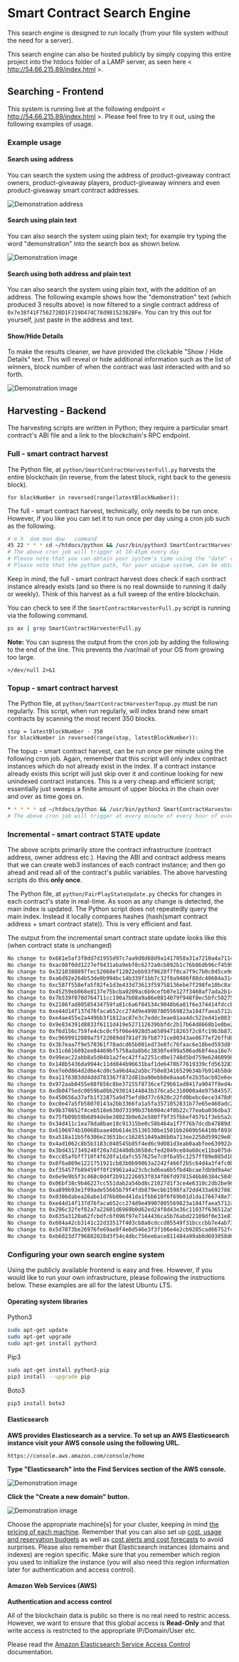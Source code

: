 # Smart Contract Search Engine

This search engine is designed to run locally (from your file system without the need for a server).

This search engine can also be hosted publicly by simply copying this entire project into the htdocs folder of a LAMP server, as seen here < http://54.66.215.89/index.html >.

## Searching - Frontend

This system is running live at the following endpoint < http://54.66.215.89/index.html >. Please feel free to try it out, using the following examples of usage.

### Example usage

#### Search using address

You can search the system using the address of product-giveaway contract owners, product-giveaway players, product-giveaway winners and even product-giveaway smart contract addresses.

![Demonstration address](images/demonstration_address.png)

#### Search using plain text 

You can also search the system using plain text; for example try typing the word "demonstration" into the search box as shown below.

![Demonstration image](images/demonstration_text.png)

#### Search using both address and plain text

You can also search the system using plain text, with the addition of an address. The following example shows how the "demonstration" text (which produced 3 results above) is now filtered to a single contract address of `0x7e38f41F7562720D1F219D474C78d98152382BFe`. You can try this out for yourself, just paste in the address and text.

#### Show/Hide Details

To make the results cleaner, we have provided the clickable "Show / Hide Details" text. This will reveal or hide additional information such as the list of winners, block number of when the contract was last interacted with and so forth.

![Demonstration image](images/demonstration_show.png)


## Harvesting - Backend

The harvesting scripts are written in Python; they require a particular smart contract's ABI file and a link to the blockchain's RPC endpoint.

### Full - smart contract harvest

The Python file, at `python/SmartContractHarvesterFull.py` harvests the entire blockchain (in reverse, from the latest block, right back to the genesis block).

```python3
for blockNumber in reversed(range(latestBlockNumber)):
```

The full - smart contract harvest, technically, only needs to be run once. However, if you like you can set it to run once per day using a cron job such as the following. 

```bash
# m h  dom mon dow   command
45 22 * * * cd ~/htdocs/python && /usr/bin/python3 SmartContractHarvesterFull.py
# The above cron job will trigger at 10:45pm every day
# Please note that you can obtain your system's time using the "date" command
# Please note that the python path, for your unique system, can be obtained via the "which python3" command
```

Keep in mind, the full - smart contract harvest does check if each contract instance already exists (and so there is no real downside to running it daily or weekly). Think of this harvest as a full sweep of the entire blockchain.

You can check to see if the `SmartContractHarvesterFull.py` script is running via the following command.

```bash
ps ax | grep SmartContractHarvesterFull.py
```
**Note:** You can supress the output from the cron job by adding the following to the end of the line. This prevents the /var/mail of your OS from growing too large.
```
>/dev/null 2>&1
```

### Topup - smart contract harvest

The Python file, at `python/SmartContractHarvesterTopup.py` must be run regularly. This script, when run regularly, will index brand new smart contracts by scanning the most recent 350 blocks. 

```python3
stop = latestBlockNumber - 350
for blockNumber in reversed(range(stop, latestBlockNumber)):
```

The topup - smart contract harvest, can be run once per minute using the following cron job. Again, remember that this script will only index contract instances which do not already exist in the index. If a contract instance already exists this script will just skip over it and continue looking for new unindexed contract instances. This is a very cheap and efficient script; essentially just sweeps a finite amount of upper blocks in the chain over and over as time goes on.

```bash
* * * * * cd ~/htdocs/python && /usr/bin/python3 SmartContractHarvesterTopup.py
# The above cron job will trigger at every minute of every hour of every day
```

### Incremental  - smart contract **STATE** update

The above scripts primarily store the contract infrastructure (contract address, owner address etc.). Having the ABI and contract address means that we can create web3 instances of each contract instance; and then go ahead and read all of the contract's public variables. The above harvesting scripts do this **only once**.

The Python file, at `python/FairPlayStateUpdate.py` checks for changes in each contract's state in real-time. As soon as any change is detected, the main index is updated. The Python script does not repeatedly query the main index. Instead it locally compares hashes (hash(smart contract address + smart contract state)). This is very efficient and fast.

The output from the incremental smart contract state update looks like this (when contract state is unchanged)

```bash
No change to 0x681e5af3f8dd7d1955d97c7aa9d8d68d9a1417058a31a7210a4a7114e101b540 
No change to 0xac08f0dd1227ef9431aba9ebf8c6272a0cb892b1c76b86db96cf459961a55576 
No change to 0x3210380897fec52068ef12022ebb93f9628f7f0ca7f9c7b0c045ce9d45a4661f 
No change to 0xa6d92e264b53de0b994bc14b339f1bb7c32f8a9486f88dc40604a314b18627f0 
No change to 0xc587f558efa5f82fe1d3e433d73613f59758136ebe7f298fe10bc8af891952ba 
No change to 0x45259eb068e8137e75bcba0209ac6b9cefb07e127f3460af7ada2b14380e7d06 
No change to 0x7b539f070d764711cc190a7b08a9a86e0814079f948f0ec5bfc50275059a53ce 
No change to 0x2186fad80585434759fa81c6a6f04534c9048b6a01f6e374414fdccb9e8a36c7 
No change to 0xe44d14f137d76faca652cc274d9e49907805569823a1847faea5712afcc77808 
No change to 0xe4ae455e2a449bb3f1812ac87e3c7eddc3eae81aa4dc522ed41e083f69605975 
No change to 0x9e834391d8833f6111d419e527112639bbfdc2b17b64d8668b1e8be2731068ae 
No change to 0xf6d156c759fe4cbc0cf5f06e4928d5a65094718265f2c8fc19b3b8720ae22eb4 
No change to 0xc9699912089a75f22089dd781df3bfb8771ce80343ae8677ef26ffd8067c8759 
No change to 0x3b7eaa7f9e570361f78adcd65b001ed73e8fc76faac6e18bed593d8fac9a3e67 
No change to 0x31c6616092ee84469bf5758ada8b6c3830fe499a506ad68f4ea16e74c5e7acea 
No change to 0x99eac22abb8a5d04b1a2fec42ffa2251cd0e1748d5bd759e62460998d63fbc7f 
No change to 0x148b5436da9944c11dd844b96631baf1de6470b77619339cfd563283e3d0b5c2 
No change to 0xe7e0d864d2d6e4cd0c5a96d4a2a5bc750e83416529634b7b914b58ddd90cca8d 
No change to 0xa11f6303dd4ddd783367f872d81ba90ebb8e8aaa6fe2b35acb92e6eec8bc7d81 
No change to 0x972aab8455e88f656c8be37155f8736cef29b61ad0417a9047f0ed4cd59cb8be 
No change to 0xdb0475edc0059ba0bb293014144843b376ca5c310000a4e9758455727763fd84 
No change to 0x450656a37afb1f22875a9d75efd8d77c6920c22fd0bebc6ece3478d9c33b46fb 
No change to 0xc0e47a5fb58070143a2bb3366fa1a5fa3571052831b77e65e460adc289b7bad2 
No change to 0x9b378652f4ceb518e630d73199b37bb904c4f0b22c77eaba036dba371c90042c 
No change to 0x75fb09b59b6894debe38023b0e62e580ff9f35fbbef457b1f3eb5a2ad286f835 
No change to 0x34d411c1ea78da8bae18c91315be0c58b464a1f7f76b7dcdb47889d106af62c8 
No change to 0x6106974b10068baae40b614e35136530be1501bb2609b56410bf893003e21196 
No change to 0xa518a11b5f6306e23651bcc162851049a86b0a713ee2250d59929e07956b53d6 
No change to 0x4ad1062c8b5b3183c048545b85f4ed6c9d081d3eab0aabfee639922e9311e8a0 
No change to 0x3bd4317349248f20a7d2440db3658dcfed2049ce84a60ce11ba075d4fe4664a7 
No change to 0xcc85afbff710f4f620fa1dafc557625e7c0f6a95c1257ff89e805d10f2fb41c3 
No change to 0x8f6a869e1221751921cb83b0b99863a2242f466f2b5c64d4a3f4fc0bc8cd87ff 
No change to 0xf35457fb89459ff0f19961a4a23cbcbd6ea6b5fbd4bcae7db9d9a4e54fb46a60 
No change to 0x6e9e9b5f3c468c0d4f2b912226053f034f06fd9781546b86384c5849bfb26241 
No change to 0x06bf38c9b46227cc551dab2a54bd8c21027d1f3ce4e6310c2db2be98bbba44d8 
No change to 0xa899b93e1f99ade55665b79f4fdb879ecbb1598fa72dd433a6927861170d4d52 
No change to 0x0386dabea26abe1d76b80ed41da1fbb610f6f69b01d1da1766748e776f7b9da6 
No change to 0xe44d14f137d76faca652cc274d9e49907805569823a1847faea5712afcc77808 
No change to 0x296c32fef02a7a22601d6969b0d62ed24f8d43e36c11037f636512a5a06e8be2 
No change to 0x635a3120a62fcbdfc6f096f97e7144436ca5b76abd22109df0e31e8773222caa 
No change to 0x604a42cb3141c22d33517f403cb8a8cdccd85549f31bcccbb7e4ab73f7b2fb56 
No change to 0x5d7073be26976fe69ae8f4e0d546e3f3f106e4e2cb9285cad66752f468e9d0de 
No change to 0xb6023d7796882028d3f54c4dbc756ee6ace811484a99ab6d693058d65af62ccd 
```

### Configuring your own search engine system

Using the publicly available frontend is easy and free. However, if you would like to run your own infrastructure, please following the instructions below. These examples are all for the latest Ubuntu LTS.

#### Operating system libraries

Python3

```bash
sudo apt-get update
sudo apt-get upgrade
sudo apt-get install python3
```
Pip3

```bash
sudo apt-get install python3-pip
pip3 install --upgrade pip
```

Boto3
```bash
pip3 install boto3
```
#### Elasticsearch

**AWS provides Elasticsearch as a service. To set up an AWS Elasticsearch instance visit your AWS console using the following URL.**
```
https://console.aws.amazon.com/console/home
```
**Type "Elasticsearch" into the Find Services section of the AWS console.**

![Demonstration image](images/find_services.png)

**Click the "Create a new domain" button.**

![Demonstration image](images/create_new_es_domain.png)

Choose the appropriate machine[s] for your cluster, keeping in mind [the pricing of each machine](https://aws.amazon.com/ec2/pricing/on-demand/). Remember that you can also set up [cost, usage and reservation budgets](https://console.aws.amazon.com/billing/home?region=us-east-1#/budgets/create?type=COST) as well as [cost alerts and cost forecasts](https://docs.aws.amazon.com/AmazonCloudWatch/latest/monitoring/monitor_estimated_charges_with_cloudwatch.html) to avoid surprises. Please also remember that Elasticsearch instances (domains and indexes) are region specific. Make sure that you remember which region you used to initialize the instance (you will also need this region information later for authentication and access control).

#### Amazon Web Services (AWS)

**Authentication and access control**

All of the blockchain data is public so there is no real need to restric access. However, we want to ensure that this global access is **Read-Only** and that write access is restricted to the appropriate IP/Domain/User etc.

Please read the [Amazon Elasticsearch Service Access Control](https://docs.aws.amazon.com/elasticsearch-service/latest/developerguide/es-ac.html) documentation.




